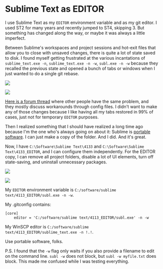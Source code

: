 Sublime Text as EDITOR
======================

I use Sublime Text as my `EDITOR` environment variable and as my git editor. I used ST2 for many years and recently jumped to ST4, skipping 3. But something has changed along the way, or maybe it was always a little imperfect.

Between Sublime's workspaces and project sessions and hot-exit files that allow you to close with unsaved changes, there is quite a lot of state saved to disk. I found myself getting frustrated at the various incantations of `sublime_text.exe -n`, `sublime_text.exe -n -w`, `subl.exe -n -w` because they recalled the previous state and opened a bunch of tabs or windows when I just wanted to do a single git rebase.

![](bad1.png)

![](bad2.png)

[Here is a forum thread](https://forum.sublimetext.com/t/disable-automatic-loading-of-last-session/4132/10 "Disable automatic loading of last session") where other people have the same problem, and they mostly discuss workarounds through config files. I didn't want to make any of those changes because I like having all my tabs restored in 99% of cases, just not for temporary `EDITOR` purposes.

Then I realized something that I should have realized a long time ago because I'm the one who's always going on about it: Sublime is [portable software](/writing/master_of_my_domain). I can just make a copy of the folder. And I did. And it's great.

Now, I have `C:\Software\Sublime Text\4133` and `C:\Software\Sublime Text\4133_EDITOR`, and I can configure them independently. For the EDITOR copy, I can remove all project folders, disable a lot of UI elements, turn off state-saving, and uninstall unnecessary packages.

![](good1.png)

![](good2.png)

My `EDITOR` environment variable is `C:/software/sublime text/4113_EDITOR/subl.exe -n -w`.

My .gitconfig contains:

```
[core]
    editor = 'C:/software/sublime text/4113_EDITOR/subl.exe' -n -w
```

My WinSCP editor is `C:/software/sublime text/4113_EDITOR/sublime_text.exe -n !.!`.

Use portable software, folks.

P.S. I found that the `-w` flag only waits if you also provide a filename to edit on the command line. `subl -w` does not block, but `subl -w myfile.txt` does block. This made me confused while I was testing everything.
